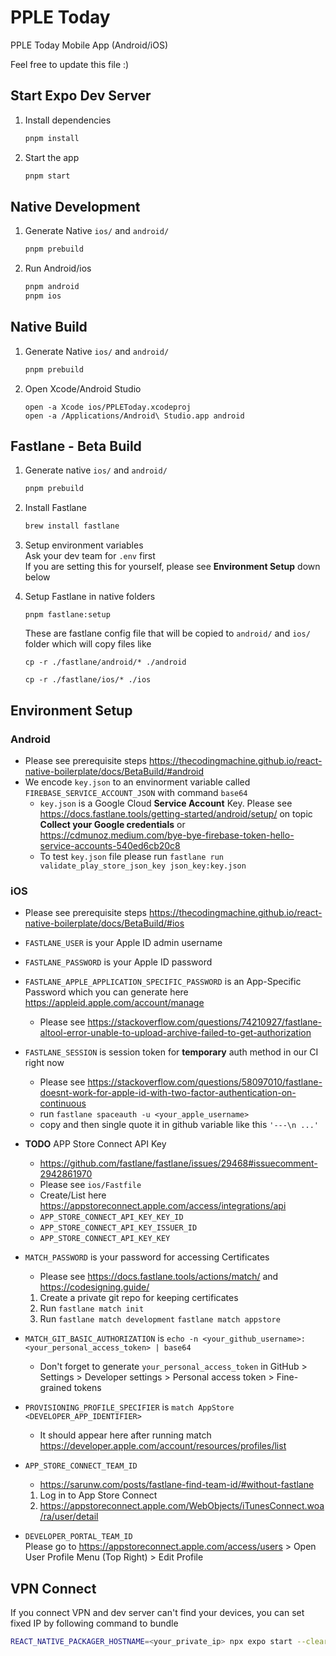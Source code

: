 # PPLE Today

PPLE Today Mobile App (Android/iOS)

Feel free to update this file :)

## Start Expo Dev Server

1. Install dependencies

   ```bash
   pnpm install
   ```

2. Start the app

   ```bash
   pnpm start
   ```

## Native Development

1. Generate Native `ios/` and `android/`

   ```bash
   pnpm prebuild
   ```

2. Run Android/ios

   ```bash
   pnpm android
   pnpm ios
   ```

## Native Build

1. Generate Native `ios/` and `android/`

   ```bash
   pnpm prebuild
   ```

2. Open Xcode/Android Studio

   ```
   open -a Xcode ios/PPLEToday.xcodeproj
   open -a /Applications/Android\ Studio.app android
   ```

## Fastlane - Beta Build

1. Generate native `ios/` and `android/`

   ```bash
   pnpm prebuild
   ```

2. Install Fastlane

   ```bash
   brew install fastlane
   ```

3. Setup environment variables \
   Ask your dev team for `.env` first \
   If you are setting this for yourself, please see **Environment Setup** down below

4. Setup Fastlane in native folders

   ```
   pnpm fastlane:setup
   ```

   These are fastlane config file that will be copied to `android/` and `ios/` folder which will copy files like

   `cp -r ./fastlane/android/* ./android`

   `cp -r ./fastlane/ios/* ./ios`

## Environment Setup

### Android

- Please see prerequisite steps
  https://thecodingmachine.github.io/react-native-boilerplate/docs/BetaBuild/#android
- We encode `key.json` to an envinorment variable called `FIREBASE_SERVICE_ACCOUNT_JSON` with command `base64`
  - `key.json` is a Google Cloud **Service Account** Key.
    Please see https://docs.fastlane.tools/getting-started/android/setup/ on topic **Collect your Google credentials** or https://cdmunoz.medium.com/bye-bye-firebase-token-hello-service-accounts-540ed6cb20c8
  - To test `key.json` file please run `fastlane run validate_play_store_json_key json_key:key.json`

### iOS

- Please see prerequisite steps
  https://thecodingmachine.github.io/react-native-boilerplate/docs/BetaBuild/#ios
- `FASTLANE_USER` is your Apple ID admin username
- `FASTLANE_PASSWORD` is your Apple ID password
- `FASTLANE_APPLE_APPLICATION_SPECIFIC_PASSWORD` is an App-Specific Password which you can generate here https://appleid.apple.com/account/manage
  - Please see https://stackoverflow.com/questions/74210927/fastlane-altool-error-unable-to-upload-archive-failed-to-get-authorization
- `FASTLANE_SESSION` is session token for **temporary** auth method in our CI right now

  - Please see https://stackoverflow.com/questions/58097010/fastlane-doesnt-work-for-apple-id-with-two-factor-authentication-on-continuous
  - run `fastlane spaceauth -u <your_apple_username>`
  - copy and then single quote it in github variable like this `'---\n ...'`

- **TODO** APP Store Connect API Key
  - https://github.com/fastlane/fastlane/issues/29468#issuecomment-2942861970
  - Please see `ios/Fastfile`
  - Create/List here https://appstoreconnect.apple.com/access/integrations/api
  - `APP_STORE_CONNECT_API_KEY_KEY_ID`
  - `APP_STORE_CONNECT_API_KEY_ISSUER_ID`
  - `APP_STORE_CONNECT_API_KEY_KEY`
- `MATCH_PASSWORD` is your password for accessing Certificates
  - Please see
    https://docs.fastlane.tools/actions/match/ and
    https://codesigning.guide/
  1.  Create a private git repo for keeping certificates
  2.  Run `fastlane match init`
  3.  Run `fastlane match development` `fastlane match appstore`
- `MATCH_GIT_BASIC_AUTHORIZATION` is `echo -n <your_github_username>:<your_personal_access_token> | base64`
  - Don't forget to generate `your_personal_access_token` in GitHub > Settings > Developer settings > Personal access token > Fine-grained tokens
- `PROVISIONING_PROFILE_SPECIFIER` is `match AppStore <DEVELOPER_APP_IDENTIFIER>`
  - It should appear here after running match https://developer.apple.com/account/resources/profiles/list
- `APP_STORE_CONNECT_TEAM_ID`
  - https://sarunw.com/posts/fastlane-find-team-id/#without-fastlane
  1. Log in to App Store Connect
  2. https://appstoreconnect.apple.com/WebObjects/iTunesConnect.woa/ra/user/detail
- `DEVELOPER_PORTAL_TEAM_ID` \
   Please go to https://appstoreconnect.apple.com/access/users > Open User Profile Menu (Top Right) > Edit Profile

## VPN Connect

If you connect VPN and dev server can't find your devices, you can set fixed IP by following command to bundle

```bash
REACT_NATIVE_PACKAGER_HOSTNAME=<your_private_ip> npx expo start --clear
```
